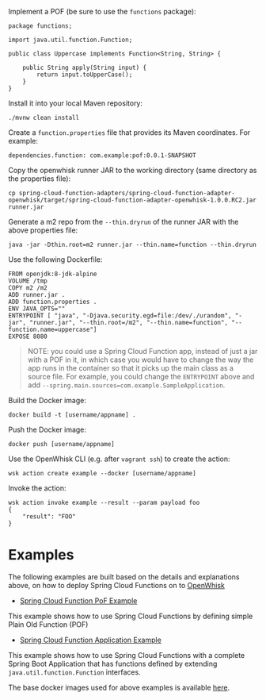 Implement a POF (be sure to use the `functions` package):

```
package functions;

import java.util.function.Function;

public class Uppercase implements Function<String, String> {

	public String apply(String input) {
		return input.toUpperCase();
	}
}
```

Install it into your local Maven repository:

```
./mvnw clean install
```

Create a `function.properties` file that provides its Maven coordinates. For example:

```
dependencies.function: com.example:pof:0.0.1-SNAPSHOT
```

Copy the openwhisk runner JAR to the working directory (same directory as the properties file):

```
cp spring-cloud-function-adapters/spring-cloud-function-adapter-openwhisk/target/spring-cloud-function-adapter-openwhisk-1.0.0.RC2.jar runner.jar
```

Generate a m2 repo from the `--thin.dryrun` of the runner JAR with the above properties file:

```
java -jar -Dthin.root=m2 runner.jar --thin.name=function --thin.dryrun
```

Use the following Dockerfile:

```
FROM openjdk:8-jdk-alpine
VOLUME /tmp
COPY m2 /m2
ADD runner.jar .
ADD function.properties .
ENV JAVA_OPTS=""
ENTRYPOINT [ "java", "-Djava.security.egd=file:/dev/./urandom", "-jar", "runner.jar", "--thin.root=/m2", "--thin.name=function", "--function.name=uppercase"]
EXPOSE 8080
```

> NOTE: you could use a Spring Cloud Function app, instead of just a jar with a POF in it, in which case you would have to change the way the app runs in the container so that it picks up the main class as a source file. For example, you could change the `ENTRYPOINT` above and add `--spring.main.sources=com.example.SampleApplication`.

Build the Docker image:

```
docker build -t [username/appname] .
```

Push the Docker image:

```
docker push [username/appname]
```

Use the OpenWhisk CLI (e.g. after `vagrant ssh`) to create the action:

```
wsk action create example --docker [username/appname]
```

Invoke the action:

```
wsk action invoke example --result --param payload foo
{
    "result": "FOO"
}
```
# Examples

The following examples are built based on the details and explanations above, on how to deploy Spring Cloud Functions on to [OpenWhisk](https://openwhisk.apache.org/)

* [Spring Cloud Function PoF Example](https://github.com/redhat-developer-demos/ow-scf-fruiteason)

This example shows how to use Spring Cloud Functions by defining simple Plain Old Function (POF)

* [Spring Cloud Function Application Example](https://github.com/redhat-developer-demos/ow-scf-greeter)

This example shows how to use Spring Cloud Functions with a complete Spring Boot Application
that has functions defined by extending `java.util.function.Function` interfaces.

The base docker images used for above examples is available [here](https://github.com/redhat-developer-demos/openwhisk-scf-docker).